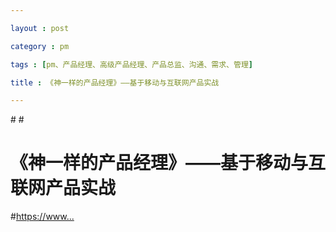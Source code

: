```yaml
---

layout : post

category : pm

tags : [pm、产品经理、高级产品经理、产品总监、沟通、需求、管理]

title : 《神一样的产品经理》——基于移动与互联网产品实战

---
```



#<img src="">
#<h1>《神一样的产品经理》——基于移动与互联网产品实战</h1>
#<a href="">https://www...</a>
